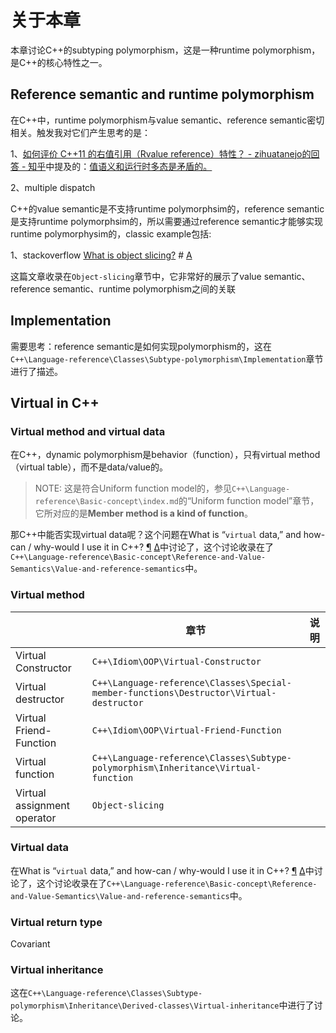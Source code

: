 # 关于本章

本章讨论C++的subtyping polymorphism，这是一种runtime polymorphism，是C++的核心特性之一。



## Reference semantic and runtime polymorphism

在C++中，runtime polymorphism与value semantic、reference semantic密切相关。触发我对它们产生思考的是：

1、[如何评价 C++11 的右值引用（Rvalue reference）特性？ - zihuatanejo的回答 - 知乎](https://www.zhihu.com/question/22111546/answer/31929118)中提及的：[值语义和运行时多态是矛盾的。](https://link.zhihu.com/?target=http%3A//akrzemi1.wordpress.com/2012/02/03/value-semantics/%23comment-270)

2、multiple dispatch

C++的value semantic是不支持runtime polymorphsim的，reference semantic是支持runtime polymorphsim的，所以需要通过reference semantic才能够实现runtime polymorphysim的，classic example包括:

1、stackoverflow [What is object slicing?](https://stackoverflow.com/questions/274626/what-is-object-slicing) # [A](https://stackoverflow.com/a/14461532)

这篇文章收录在`Object-slicing`章节中，它非常好的展示了value semantic、reference semantic、runtime polymorphism之间的关联

## Implementation

需要思考：reference semantic是如何实现polymorphism的，这在`C++\Language-reference\Classes\Subtype-polymorphism\Implementation`章节进行了描述。

## Virtual in C++

### Virtual method and virtual data

在C++，dynamic polymorphism是behavior（function），只有virtual method（virtual table），而不是data/value的。

> NOTE: 这是符合Uniform function model的，参见`C++\Language-reference\Basic-concept\index.md`的“Uniform function model”章节，它所对应的是**Member method is a kind of function**。

那C++中能否实现virtual data呢？这个问题在What is “`virtual` data,” and how-can / why-would I use it in C++? [¶](https://isocpp.org/wiki/faq/value-vs-ref-semantics#virt-data) [Δ](https://isocpp.org/wiki/faq/value-vs-ref-semantics#)中讨论了，这个讨论收录在了`C++\Language-reference\Basic-concept\Reference-and-Value-Semantics\Value-and-reference-semantics`中。



### Virtual method



|                             | 章节                                                         | 说明 |
| --------------------------- | ------------------------------------------------------------ | ---- |
| Virtual Constructor         | `C++\Idiom\OOP\Virtual-Constructor`                          |      |
| Virtual destructor          | `C++\Language-reference\Classes\Special-member-functions\Destructor\Virtual-destructor` |      |
| Virtual Friend-Function     | `C++\Idiom\OOP\Virtual-Friend-Function`                      |      |
| Virtual function            | `C++\Language-reference\Classes\Subtype-polymorphism\Inheritance\Virtual-function` |      |
| Virtual assignment operator | `Object-slicing`                                             |      |



### Virtual data

在What is “`virtual` data,” and how-can / why-would I use it in C++? [¶](https://isocpp.org/wiki/faq/value-vs-ref-semantics#virt-data) [Δ](https://isocpp.org/wiki/faq/value-vs-ref-semantics#)中讨论了，这个讨论收录在了`C++\Language-reference\Basic-concept\Reference-and-Value-Semantics\Value-and-reference-semantics`中。

### Virtual return type 

Covariant 



### Virtual inheritance

这在`C++\Language-reference\Classes\Subtype-polymorphism\Inheritance\Derived-classes\Virtual-inheritance`中进行了讨论。

